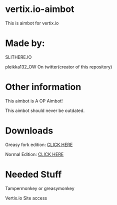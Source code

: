 # vertix.io-aimbot
This is aimbot for vertix.io


# Made by:
SLITHERE.IO

pleikka132_OW On twitter(creator of this repository)

# Other information

This aimbot is A OP Aimbot!

This aimbot should never be outdated.

# Downloads

Greasy fork edition: [CLICK HERE](https://greasyfork.org/scripts/30109-slithere-com-vertix-io-aimbot-with-c-key/code/SLITHERECOM%20Vertixio%20Aimbot%20with%20C%20KEY.user.js)

Normal Edition: [CLICK HERE](https://github.com/oofdaooffin/vertix.io-aimbot/raw/master/aimbot.user.js)

# Needed Stuff

Tampermonkey or greasymonkey

Vertix.io Site access
